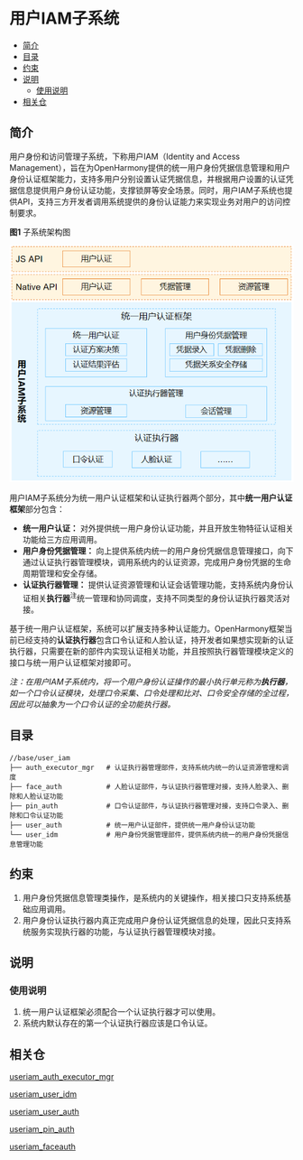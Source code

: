 # 用户IAM子系统

- [简介](#简介)
- [目录](#目录)
- [约束](#约束)
- [说明](#说明)
    - [使用说明](#使用说明)
- [相关仓](#相关仓)


## 简介

用户身份和访问管理子系统，下称用户IAM（Identity and Access Management），旨在为OpenHarmony提供的统一用户身份凭据信息管理和用户身份认证框架能力，支持多用户分别设置认证凭据信息，并根据用户设置的认证凭据信息提供用户身份认证功能，支撑锁屏等安全场景。同时，用户IAM子系统也提供API，支持三方开发者调用系统提供的身份认证能力来实现业务对用户的访问控制要求。

**图1**  子系统架构图

<img src="figures/用户IAM子系统逻辑架构.png" alt="用户IAM子系统逻辑架构" style="zoom:80%;" />

用户IAM子系统分为统一用户认证框架和认证执行器两个部分，其中**统一用户认证框架**部分包含：

- **统一用户认证：** 对外提供统一用户身份认证功能，并且开放生物特征认证相关功能给三方应用调用。
- **用户身份凭据管理：** 向上提供系统内统一的用户身份凭据信息管理接口，向下通过认证执行器管理模块，调用系统内的认证资源，完成用户身份凭据的生命周期管理和安全存储。
- **认证执行器管理：** 提供认证资源管理和认证会话管理功能，支持系统内身份认证相关**执行器**<sup>注</sup>统一管理和协同调度，支持不同类型的身份认证执行器灵活对接。

基于统一用户认证框架，系统可以扩展支持多种认证能力。OpenHarmony框架当前已经支持的**认证执行器**包含口令认证和人脸认证，持开发者如果想实现新的认证执行器，只需要在新的部件内实现认证相关功能，并且按照执行器管理模块定义的接口与统一用户认证框架对接即可。

*注：在用户IAM子系统内，将一个用户身份认证操作的最小执行单元称为**执行器**，如一个口令认证模块，处理口令采集、口令处理和比对、口令安全存储的全过程，因此可以抽象为一个口令认证的全功能执行器。*

## 目录


```undefined
//base/user_iam
├── auth_executor_mgr	# 认证执行器管理部件，支持系统内统一的认证资源管理和调度
├── face_auth			# 人脸认证部件，与认证执行器管理对接，支持人脸录入、删除和人脸认证功能
├── pin_auth 			# 口令认证部件，与认证执行器管理对接，支持口令录入、删除和口令认证功能
├── user_auth			# 统一用户认证部件，提供统一用户身份认证功能
└── user_idm 			# 用户身份凭据管理部件，提供系统内统一的用户身份凭据信息管理功能

```

## 约束

1. 用户身份凭据信息管理类操作，是系统内的关键操作，相关接口只支持系统基础应用调用。
2. 用户身份认证执行器内真正完成用户身份认证凭据信息的处理，因此只支持系统服务实现执行器的功能，与认证执行器管理模块对接。

## 说明

### 使用说明

1. 统一用户认证框架必须配合一个认证执行器才可以使用。
2. 系统内默认存在的第一个认证执行器应该是口令认证。

## 相关仓

[useriam_auth_executor_mgr](https://gitee.com/openharmony/useriam_auth_executor_mgr)

[useriam_user_idm](https://gitee.com/openharmony/useriam_user_idm)

[useriam_user_auth](https://gitee.com/openharmony/useriam_user_auth)

[useriam_pin_auth](https://gitee.com/openharmony/useriam_pin_auth)

[useriam_faceauth](https://gitee.com/openharmony/useriam_faceauth)
